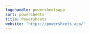 ```yaml
---
logohandle: powersheetsapp
sort: powersheets
title: Powersheets
website: 'https://powersheets.app/'
---
```

